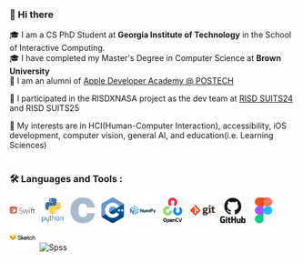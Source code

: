 ### :wave: Hi there

🎓 I am a CS PhD Student at **Georgia Institute of Technology** in the School of Interactive Computing. <br/>
🎓 I have completed my Master's Degree in Computer Science at **Brown University** <br/>
🌱 I am an alumni of [Apple Developer Academy @ POSTECH](https://developeracademy.postech.ac.kr/) <br/>
<!--📝 I am currently trying to write a research paper on the [SpaceOver](https://github.com/DeveloperAcademy-POSTECH/MacC-Team-TARS) app project done during my time at [Apple Developer Academy @ POSTECH](https://developeracademy.postech.ac.kr/) <br/> --->
🚀 I participated in the RISDXNASA project as the dev team at [RISD SUITS24](https://github.com/RISDxNASA-SUITS/SUITS-24) and RISD SUITS25
<!--🧑🏻‍💻 I’m currently studying algorithms with [Leetcode](https://leetcode.com/) <br/> --->
🧐 My interests are in HCI(Human-Computer Interaction), accessibility, iOS development, computer vision, general AI, and education(i.e. Learning Sciences) <br/><br/>

### :hammer_and_wrench: Languages and Tools : <br/>
<div>
   <img src="https://github.com/devicons/devicon/blob/master/icons/swift/swift-original-wordmark.svg" title="Swift" alt="Swift" width="45" height="45"/>&nbsp;
   <img src="https://github.com/devicons/devicon/blob/master/icons/python/python-original-wordmark.svg" title="Python" alt="Python" width="45" height="45"/>&nbsp;
   <img src="https://github.com/devicons/devicon/blob/master/icons/c/c-original.svg" title="C" alt="C" width="45" height="45"/>&nbsp;
   <img src="https://github.com/devicons/devicon/blob/master/icons/cplusplus/cplusplus-original.svg" title="Cplusplus" alt="Cplusplus" width="45" height="45"/>&nbsp;
<!--    <img src="https://github.com/devicons/devicon/blob/master/icons/html5/html5-original.svg" title="html" alt="html" width="45" height="45"/>&nbsp;
   <img src="https://github.com/devicons/devicon/blob/master/icons/css3/css3-original.svg" title="css" alt="css" width="45" height="45"/>&nbsp;
   <img src="https://github.com/devicons/devicon/blob/master/icons/typescript/typescript-original.svg" title="css" alt="css" width="45" height="45"/>&nbsp; -->
   <img src="https://github.com/devicons/devicon/blob/master/icons/numpy/numpy-original-wordmark.svg" title="numPy" alt="numPy" width="45" height="45"/>&nbsp;
   <img src="https://github.com/devicons/devicon/blob/master/icons/opencv/opencv-original-wordmark.svg" title="OpenCV" alt="OpenCV" width="45" height="45"/>&nbsp;
   <img src="https://github.com/devicons/devicon/blob/master/icons/git/git-original-wordmark.svg" title="Git" alt="Git" width="45" height="45"/>&nbsp;
   <img src="https://github.com/devicons/devicon/blob/master/icons/github/github-original-wordmark.svg" title="Github" alt="Github" width="45" height="45"/>&nbsp;
   <img src="https://github.com/devicons/devicon/blob/master/icons/figma/figma-original.svg" title="Figma" alt="Figma" width="45" height="45"/>&nbsp;
   <img src="https://github.com/devicons/devicon/blob/master/icons/sketch/sketch-original-wordmark.svg" title="Sketch" alt="Sketch" width="45" height="45"/>&nbsp;
   <img src=https://user-images.githubusercontent.com/50728605/175774043-74d4251d-d55f-4e90-b32f-3beca3846048.png title="Spss" alt="Spss" width="40" height="40"/>&nbsp;
  <!------
   <img src="https://github.com/devicons/devicon/blob/master/icons/cplusplus/cplusplus-original.svg" title="Cplusplus" alt="Cplusplus" width="45" height="45"/>&nbsp;
   <img src="https://github.com/devicons/devicon/blob/master/icons/react/react-original-wordmark.svg" title="React" alt="React" width="45" height="45"/>&nbsp;
   <img src="https://github.com/devicons/devicon/blob/master/icons/typescript/typescript-original.svg" title="Typescript" alt="Typescript" width="45" height="45"/>&nbsp;
   <img src="https://github.com/devicons/devicon/blob/master/icons/slack/slack-original-wordmark.svg" title="Github" alt="Github" width="45" height="45"/>&nbsp;
   ------>

</div>
  
<br/>


<!-- ### :fire: My Stats :
[![glitterer's GitHub stats](https://github-readme-stats-beryl.vercel.app/api?username=glitterer&show_icons=true&theme=tokyonight)](https://github-readme-stats-beryl.vercel.app/api?username=glitterer&show_icons=true&theme=tokyonight)<br/>
[![Top Langs](https://github-readme-stats-beryl.vercel.app/api/top-langs/?username=glitterer&layout=compact&show_icons=true&theme=tokyonight)](https://github-readme-stats-beryl.vercel.app/api/top-langs/?username=glitterer&layout=compact&show_icons=true&theme=tokyonight) <br/>

<!--https://github-readme-stats.vercel.app/api/top-langs/?username=glitterer&layout=compact
*themes: e.g. dark, radical, merko, gruvbox, tokyonight, onedark, cobalt, synthwave, highcontrast, dracula
-->




<!--
**glitterer/glitterer** is a ✨ _special_ ✨ repository because its `README.md` (this file) appears on your GitHub profile.

Here are some ideas to get you started:

- 🔭 I’m currently working on ...
- 🌱 I’m currently learning ...
- 👯 I’m looking to collaborate on ...
- 🤔 I’m looking for help with ...
- 💬 Ask me about ...
- 📫 How to reach me: ...
- 😄 Pronouns: ...
- ⚡ Fun fact: ...
-->
